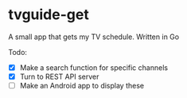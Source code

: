 # tvguide-get
A small app that gets my TV schedule. Written in Go

Todo:
- [x] Make a search function for specific channels
- [x] Turn to REST API server
- [ ] Make an Android app to display these
